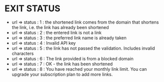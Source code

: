 # EXIT STATUS

* url => status : 1	:   the shortened link comes from the domain that shortens the link, i.e. the link has already been shortened
* url => status : 2 :    the entered link is not a link
* url => status : 3	:   the preferred link name is already taken
* url => status : 4 :    Invalid API key
* url => status : 5 :	the link has not passed the validation. Includes invalid characters
* url => status : 6 :    The link provided is from a blocked domain
* url => status : 7 :	OK - the link has been shortened
* url => status : 8 :    You have reached your monthly link limit. You can upgrade your subscription plan to add more links.